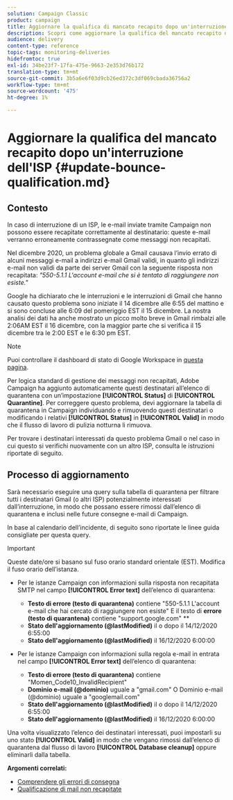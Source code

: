 ```yaml
---
solution: Campaign Classic
product: campaign
title: Aggiornare la qualifica di mancato recapito dopo un'interruzione dell'ISP
description: Scopri come aggiornare la qualifica del mancato recapito dopo un'interruzione dell'ISP.
audience: delivery
content-type: reference
topic-tags: monitoring-deliveries
hidefromtoc: true
exl-id: 34be23f7-17fa-475e-9663-2e353d76b172
translation-type: tm+mt
source-git-commit: 3b5a6e6f03d9cb26ed372c3df069cbada36756a2
workflow-type: tm+mt
source-wordcount: '475'
ht-degree: 1%

---
```


# Aggiornare la qualifica del mancato recapito dopo un&#39;interruzione dell&#39;ISP {#update-bounce-qualification.md}

## Contesto

In caso di interruzione di un ISP, le e-mail inviate tramite Campaign non possono essere recapitate correttamente al destinatario: queste e-mail verranno erroneamente contrassegnate come messaggi non recapitati.

Nel dicembre 2020, un problema globale a Gmail causava l’invio errato di alcuni messaggi e-mail a indirizzi e-mail Gmail validi, in quanto gli indirizzi e-mail non validi da parte dei server Gmail con la seguente risposta non recapitata: *&quot;550-5.1.1 L&#39;account e-mail che si è tentato di raggiungere non esiste.&quot;*

Google ha dichiarato che le interruzioni e le interruzioni di Gmail che hanno causato questo problema sono iniziate il 14 dicembre alle 6:55 del mattino e si sono concluse alle 6:09 del pomeriggio EST il 15 dicembre. La nostra analisi dei dati ha anche mostrato un picco molto breve in Gmail rimbalzi alle 2:06AM EST il 16 dicembre, con la maggior parte che si verifica il 15 dicembre tra le 2:00 EST e le 6:30 pm EST.

>[!NOTE]
>
>Puoi controllare il dashboard di stato di Google Workspace in [questa pagina](https://www.google.com/appsstatus#hl=en&amp;v=status).


Per logica standard di gestione dei messaggi non recapitati, Adobe Campaign ha aggiunto automaticamente questi destinatari all’elenco di quarantena con un’impostazione **[!UICONTROL Status]** di **[!UICONTROL Quarantine]**. Per correggere questo problema, devi aggiornare la tabella di quarantena in Campaign individuando e rimuovendo questi destinatari o modificando i relativi **[!UICONTROL Status]** in **[!UICONTROL Valid]** in modo che il flusso di lavoro di pulizia notturna li rimuova.

Per trovare i destinatari interessati da questo problema Gmail o nel caso in cui questo si verifichi nuovamente con un altro ISP, consulta le istruzioni riportate di seguito.

## Processo di aggiornamento

Sarà necessario eseguire una query sulla tabella di quarantena per filtrare tutti i destinatari Gmail (o altri ISP) potenzialmente interessati dall’interruzione, in modo che possano essere rimossi dall’elenco di quarantena e inclusi nelle future consegne e-mail di Campaign.

In base al calendario dell’incidente, di seguito sono riportate le linee guida consigliate per questa query.

>[!IMPORTANT]
>
>Queste date/ore si basano sul fuso orario standard orientale (EST). Modifica il fuso orario dell’istanza.

* Per le istanze Campaign con informazioni sulla risposta non recapitata SMTP nel campo **[!UICONTROL Error text]** dell’elenco di quarantena:

   * **Testo di errore (testo di quarantena)** contiene &quot;550-5.1.1 L&#39;account e-mail che hai cercato di raggiungere non esiste&quot; E il testo di  **errore (testo di quarantena)** contiene &quot;support.google.com&quot; **
   * **Stato dell&#39;aggiornamento (@lastModified)** il o dopo il 14/12/2020 6:55:00
   * **Stato dell&#39;aggiornamento (@lastModified)** il 16/12/2020 6:00:00

* Per le istanze Campaign con informazioni sulla regola e-mail in entrata nel campo **[!UICONTROL Error text]** dell’elenco di quarantena:

   * **Testo di errore (testo di quarantena)** contiene &quot;Momen_Code10_InvalidRecipient&quot;
   * **Dominio e-mail (@dominio)** uguale a &quot;gmail.com&quot; O Dominio e-mail (@dominio) uguale a &quot;googlemail.com&quot;
   * **Stato dell&#39;aggiornamento (@lastModified)** il o dopo il 14/12/2020 6:55:00
   * **Stato dell&#39;aggiornamento (@lastModified)** il 16/12/2020 6:00:00

Una volta visualizzato l’elenco dei destinatari interessati, puoi impostarli su uno stato **[!UICONTROL Valid]** in modo che vengano rimossi dall’elenco di quarantena dal flusso di lavoro **[!UICONTROL Database cleanup]** oppure eliminarli dalla tabella.

**Argomenti correlati:**
* [Comprendere gli errori di consegna](../../delivery/using/understanding-delivery-failures.md)
* [Qualificazione di mail non recapitate](../../delivery/using/understanding-delivery-failures.md#bounce-mail-qualification)
